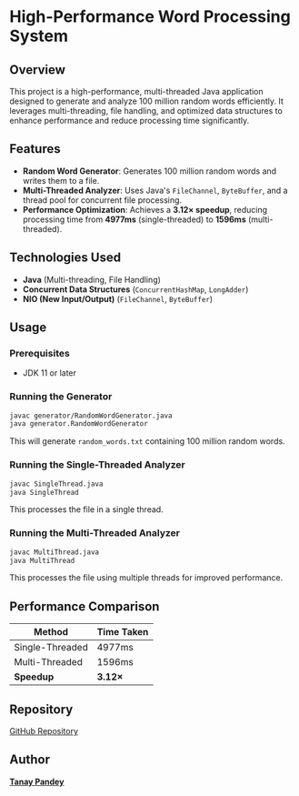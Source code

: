 # High-Performance Word Processing System

## Overview
This project is a high-performance, multi-threaded Java application designed to generate and analyze 100 million random words efficiently. It leverages multi-threading, file handling, and optimized data structures to enhance performance and reduce processing time significantly.

## Features
- **Random Word Generator**: Generates 100 million random words and writes them to a file.
- **Multi-Threaded Analyzer**: Uses Java's `FileChannel`, `ByteBuffer`, and a thread pool for concurrent file processing.
- **Performance Optimization**: Achieves a **3.12× speedup**, reducing processing time from **4977ms** (single-threaded) to **1596ms** (multi-threaded).

## Technologies Used
- **Java** (Multi-threading, File Handling)
- **Concurrent Data Structures** (`ConcurrentHashMap`, `LongAdder`)
- **NIO (New Input/Output)** (`FileChannel`, `ByteBuffer`)

## Usage
### Prerequisites
- JDK 11 or later

### Running the Generator
```sh
javac generator/RandomWordGenerator.java
java generator.RandomWordGenerator
```
This will generate `random_words.txt` containing 100 million random words.

### Running the Single-Threaded Analyzer
```sh
javac SingleThread.java
java SingleThread
```
This processes the file in a single thread.

### Running the Multi-Threaded Analyzer
```sh
javac MultiThread.java
java MultiThread
```
This processes the file using multiple threads for improved performance.

## Performance Comparison
| Method              | Time Taken  |
|---------------------|------------|
| Single-Threaded    | 4977ms      |
| Multi-Threaded     | 1596ms      |
| **Speedup**        | **3.12×**   |

## Repository
[GitHub Repository](https://github.com/Tanay-22/High-Performance-Word-Processing)

## Author
[**Tanay Pandey**](https://github.com/Tanay-22/)
